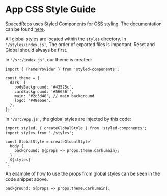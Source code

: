 # App CSS Style Guide

SpacedReps uses Styled Components for CSS styling. The documentation can be found [here](https://www.styled-components.com/docs/).

All global styles are located within the `styles` directory. In `'/styles/index.js'`, The order of exported files is important. Reset and Global should always be first.

In `'/src/index.js'`, our theme is created:
```
import { ThemeProvider } from 'styled-components';

const theme = {
  dark: {
    bodyBackground: '#43525c',
    cardBackground: '#56656f',
    main: '#2c3d48', // main background
    logo: '#48e6ae',
  },
};
```

In `'/src/App.js'`, the global styles are injected by this code:
```
import styled, { createGlobalStyle } from 'styled-components';
import styles from './styles';

const GlobalStyle = createGlobalStyle`
  body {
    background: ${props => props.theme.dark.main};
  }
  ${styles}
`;
```

An example of how to use the props from global styles can be seen in the code snippet above.
```
background: ${props => props.theme.dark.main};
```